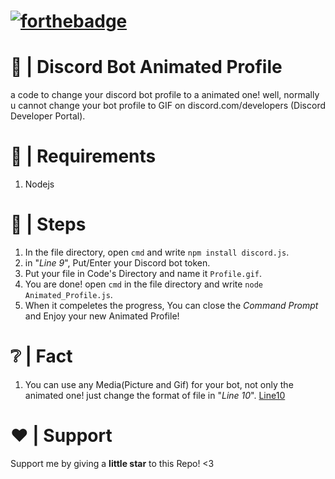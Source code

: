 # [![forthebadge](https://forthebadge.com/images/badges/made-with-javascript.svg)](https://forthebadge.com)
# 🤖 | Discord Bot Animated Profile
a code to change your discord bot profile to a animated one! well, normally u cannot change your bot profile to GIF on discord.com/developers (Discord Developer Portal).
# 🚧 | Requirements
1. Nodejs
# 👞 | Steps
1. In the file directory, open ```cmd``` and write ```npm install discord.js```.
2. in "_Line 9_", Put/Enter your Discord bot token.
3. Put your file in Code's Directory and name it ```Profile.gif```.
4. You are done! open ```cmd``` in the file directory and write ```node Animated_Profile.js```.
5. When it compeletes the progress, You can close the _Command Prompt_ and Enjoy your new Animated Profile!
# ❔ | Fact
1. You can use any Media(Picture and Gif) for your bot, not only the animated one! just change the format of file in "_Line 10_". [Line10](https://github.com/Praxime/DiscordBot-AnimatedAvatar/blob/main/Animated_Profile.js#L10)
# ❤️ | Support
Support me by giving a **little star** to this Repo! <3
